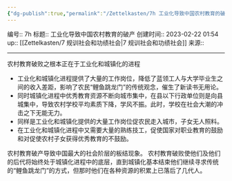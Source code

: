 ```yaml
---
{"dg-publish":true,"permalink":"/Zettelkasten/7h 工业化导致中国农村教育的破产/","dgPassFrontmatter":true}
---
```


编号:: 7h
标题:: 工业化导致中国农村教育的破产
创建时间:: 2023-02-22 01:54
up:: [[Zettelkasten/7 规训社会和功绩社会\|7 规训社会和功绩社会]]
来源:: 

---
农村教育破败之根本正在于工业化和城镇化的进程
- 工业化和城镇化进程提供了大量的工作岗位，降低了蓝领工人与大学毕业生之间的收入差距，影响了农民“鲤鱼跳龙门”的传统观念，催生了新读书无用论。
- 同时城镇化进程中优秀教育资源不断向城市集中，在县以下行政单位则是向县城集中，导致农村学校平均素质下降，学风不振。此时，学校在社会大潮的冲击之下无能无力。
- 同样是工业化和城镇化提供的大量工作岗位促农民走入城市，子女无人照料。
- 在工业化和城镇化进程中又需要大量的熟练技工，促使国家对职业教育的鼓励和对促使农村子女获得优秀教育的不鼓励。

农村教育破产导致中国最大的社会阶层的板结现象。
农村教育破败使他们及他们的后代将始终处于城镇化进程中的底层，直到城镇化基本结束他们继续寻求传统的“鲤鱼跳龙门”的方式，但那时他们在各种资源的积累上已落后了几代人。